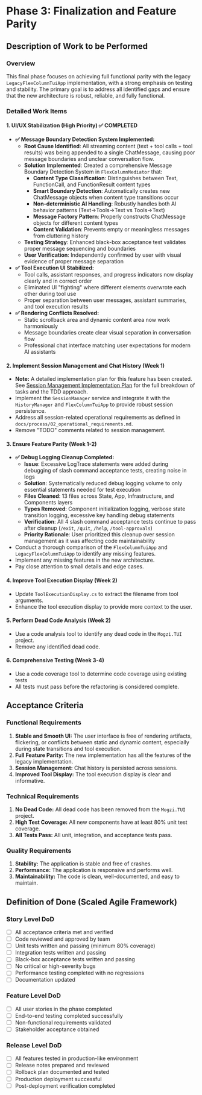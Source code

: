 # Phase 3: Finalization and Feature Parity

## Description of Work to be Performed

### Overview
This final phase focuses on achieving full functional parity with the legacy `LegacyFlexColumnTuiApp` implementation, with a strong emphasis on testing and stability. The primary goal is to address all identified gaps and ensure that the new architecture is robust, reliable, and fully functional.

### Detailed Work Items

#### 1. UI/UX Stabilization (High Priority) ✅ **COMPLETED**
- **✅ Message Boundary Detection System Implemented:**
  - **Root Cause Identified**: All streaming content (text + tool calls + tool results) was being appended to a single ChatMessage, causing poor message boundaries and unclear conversation flow.
  - **Solution Implemented**: Created a comprehensive Message Boundary Detection System in `FlexColumnMediator` that:
    - **Content Type Classification**: Distinguishes between Text, FunctionCall, and FunctionResult content types
    - **Smart Boundary Detection**: Automatically creates new ChatMessage objects when content type transitions occur
    - **Non-deterministic AI Handling**: Robustly handles both AI behavior patterns (Text→Tools→Text vs Tools→Text)
    - **Message Factory Pattern**: Properly constructs ChatMessage objects for different content types
    - **Content Validation**: Prevents empty or meaningless messages from cluttering history
  - **Testing Strategy**: Enhanced black-box acceptance test validates proper message sequencing and boundaries
  - **User Verification**: Independently confirmed by user with visual evidence of proper message separation
- **✅ Tool Execution UI Stabilized:**
  - Tool calls, assistant responses, and progress indicators now display clearly and in correct order
  - Eliminated UI "fighting" where different elements overwrote each other during tool use
  - Proper separation between user messages, assistant summaries, and tool execution results
- **✅ Rendering Conflicts Resolved:**
  - Static scrollback area and dynamic content area now work harmoniously
  - Message boundaries create clear visual separation in conversation flow
  - Professional chat interface matching user expectations for modern AI assistants

#### 2. Implement Session Management and Chat History (Week 1)
- **Note:** A detailed implementation plan for this feature has been created. See [Session Management Implementation Plan](implement_phase_3_session_management.md) for the full breakdown of tasks and the TDD approach.
- Implement the `SessionManager` service and integrate it with the `HistoryManager` and `FlexColumnTuiApp` to provide robust session persistence.
- Address all session-related operational requirements as defined in `docs/process/02_operational_requirements.md`.
- Remove "TODO" comments related to session management.

#### 3. Ensure Feature Parity (Week 1-2)
- **✅ Debug Logging Cleanup Completed:**
  - **Issue**: Excessive LogTrace statements were added during debugging of slash command acceptance tests, creating noise in logs
  - **Solution**: Systematically reduced debug logging volume to only essential statements needed for test execution
  - **Files Cleaned**: 13 files across State, App, Infrastructure, and Components layers
  - **Types Removed**: Component initialization logging, verbose state transition logging, excessive key handling debug statements
  - **Verification**: All 4 slash command acceptance tests continue to pass after cleanup (`/exit`, `/quit`, `/help`, `/tool-approvals`)
  - **Priority Rationale**: User prioritized this cleanup over session management as it was affecting code maintainability
- Conduct a thorough comparison of the `FlexColumnTuiApp` and `LegacyFlexColumnTuiApp` to identify any missing features.
- Implement any missing features in the new architecture.
- Pay close attention to small details and edge cases.

#### 4. Improve Tool Execution Display (Week 2)
- Update `ToolExecutionDisplay.cs` to extract the filename from tool arguments.
- Enhance the tool execution display to provide more context to the user.

#### 5. Perform Dead Code Analysis (Week 2)
- Use a code analysis tool to identify any dead code in the `Mogzi.TUI` project.
- Remove any identified dead code.

#### 6. Comprehensive Testing (Week 3-4)
- Use a code coverage tool to determine code coverage using existing tests
- All tests must pass before the refactoring is considered complete.

## Acceptance Criteria

### Functional Requirements
1.  **Stable and Smooth UI:** The user interface is free of rendering artifacts, flickering, or conflicts between static and dynamic content, especially during state transitions and tool execution.
2.  **Full Feature Parity:** The new implementation has all the features of the legacy implementation.
3.  **Session Management:** Chat history is persisted across sessions.
4.  **Improved Tool Display:** The tool execution display is clear and informative.

### Technical Requirements
1.  **No Dead Code:** All dead code has been removed from the `Mogzi.TUI` project.
2.  **High Test Coverage:** All new components have at least 80% unit test coverage.
3.  **All Tests Pass:** All unit, integration, and acceptance tests pass.

### Quality Requirements
1.  **Stability:** The application is stable and free of crashes.
2.  **Performance:** The application is responsive and performs well.
3.  **Maintainability:** The code is clean, well-documented, and easy to maintain.

## Definition of Done (Scaled Agile Framework)

### Story Level DoD
- [ ] All acceptance criteria met and verified
- [ ] Code reviewed and approved by team
- [ ] Unit tests written and passing (minimum 80% coverage)
- [ ] Integration tests written and passing
- [ ] Black-box acceptance tests written and passing
- [ ] No critical or high-severity bugs
- [ ] Performance testing completed with no regressions
- [ ] Documentation updated

### Feature Level DoD
- [ ] All user stories in the phase completed
- [ ] End-to-end testing completed successfully
- [ ] Non-functional requirements validated
- [ ] Stakeholder acceptance obtained

### Release Level DoD
- [ ] All features tested in production-like environment
- [ ] Release notes prepared and reviewed
- [ ] Rollback plan documented and tested
- [ ] Production deployment successful
- [ ] Post-deployment verification completed
